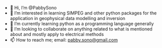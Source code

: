 - 👋 Hi, I’m @PabbySono
- 👀 I’m interested in learning SIMPEG and other python packages for the application in geophysical data modelling and inversion
- 🌱 I’m currently learning python as a programming language generally
- 💞️ I’m looking to collaborate on anything related to what is mentioned about and mostly apply to electrical methods
- 📫 How to reach me; email: pabby.sono@gmail.com

<!---
PabbySono/PabbySono is a ✨ special ✨ repository because its `README.md` (this file) appears on your GitHub profile.
You can click the Preview link to take a look at your changes.
--->
